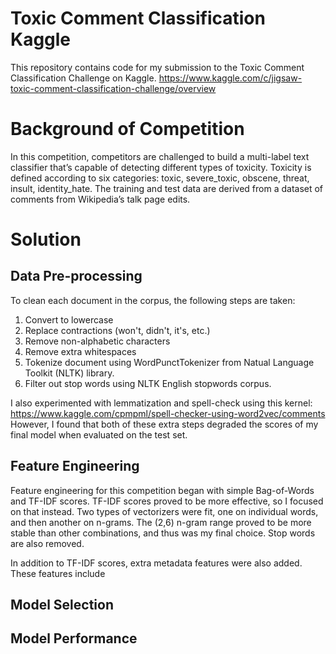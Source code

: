 # Toxic Comment Classification Kaggle
This repository contains code for my submission to the Toxic Comment Classification Challenge on Kaggle.
https://www.kaggle.com/c/jigsaw-toxic-comment-classification-challenge/overview

# Background of Competition
In this competition, competitors are challenged to build a multi-label text classifier that’s capable of detecting different types of toxicity. Toxicity is defined according to six categories: toxic, severe_toxic, obscene, threat, insult, identity_hate. The training and test data are derived from a dataset of comments from Wikipedia’s talk page edits.

# Solution

## Data Pre-processing
To clean each document in the corpus, the following steps are taken:
  1) Convert to lowercase
  2) Replace contractions (won't, didn't, it's, etc.)
  3) Remove non-alphabetic characters
  4) Remove extra whitespaces
  5) Tokenize document using WordPunctTokenizer from Natual Language Toolkit (NLTK) library.
  6) Filter out stop words using NLTK English stopwords corpus.

I also experimented with lemmatization and spell-check using this kernel: https://www.kaggle.com/cpmpml/spell-checker-using-word2vec/comments
However, I found that both of these extra steps degraded the scores of my final model when evaluated on the test set. 

## Feature Engineering
Feature engineering for this competition began with simple Bag-of-Words and TF-IDF scores. TF-IDF scores proved to be more effective, so I focused on that instead. Two types of vectorizers were fit, one on individual words, and then another on n-grams. The (2,6) n-gram range proved to be more stable than other combinations, and thus was my final choice. Stop words are also removed.

In addition to TF-IDF scores, extra metadata features were also added. These features include 

## Model Selection

## Model Performance
